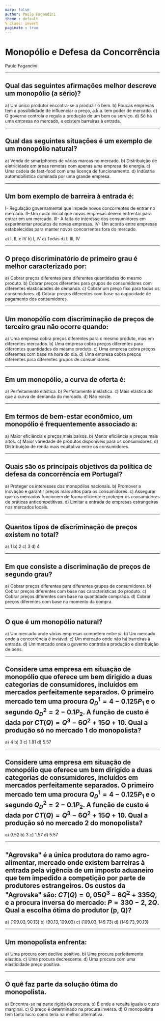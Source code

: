 ```yaml
---
marp: false
author: Paulo Fagandini
theme : default
% class: invert
paginate : true
---
```


# Monopólio e Defesa da Concorrência
Paulo Fagandini

---

## Qual das seguintes afirmações melhor descreve um monopólio (a sério)?

a) Um único produtor encontra-se a produzir o bem.
b) Poucas empresas tem a possibilidade de influenciar o preço, a.k.a. tem poder de mercado.
c) O governo controla e regula a produção de um bem ou serviço.
d) Só há uma empresa no mercado, e existem barreiras à entrada.

---

## Qual das seguintes situações é um exemplo de um monopólio natural?

a) Venda de smartphones de várias marcas no mercado.
b) Distribuição de eletricidade em áreas remotas com apenas uma empresa de energia.
c) Uma cadeia de fast-food com uma licença de funcionamento.
d) Indústria automobilística dominada por uma grande empresa.

---

## Um bom exemplo de barreira à entrada é:

I- Regulação governamental que impede novos concorrentes de entrar no mercado.
II- Um custo inicial que novas empresas devem enfrentar para entrar em um mercado.
III- A falta de interesse dos consumidores em experimentar produtos de novas empresas.
IV- Um acordo entre empresas estabelecidas para manter novos concorrentes fora do mercado.

a) I, II, e IV
b) I, IV
c) Todas
d) I, III, IV

---

## O preço discriminatório de primeiro grau é melhor caracterizado por:

a) Cobrar preços diferentes para diferentes quantidades do mesmo produto.
b) Cobrar preços diferentes para grupos de consumidores com diferentes elasticidades de demanda.
c) Cobrar um preço fixo para todos os consumidores.
d) Cobrar preços diferentes com base na capacidade de pagamento dos consumidores.

---

## Um monopólio com discriminação de preços de terceiro grau não ocorre quando:

a) Uma empresa cobra preços diferentes para o mesmo produto, mas em diferentes mercados.
b) Uma empresa cobra preços diferentes para diferentes quantidades do mesmo produto.
c) Uma empresa cobra preços diferentes com base na hora do dia.
d) Uma empresa cobra preços diferentes para diferentes grupos de consumidores.

---

## Em um monopólio, a curva de oferta é:

a) Perfeitamente elástica.
b) Perfeitamente inelástica.
c) Mais elástica do que a curva de demanda do mercado.
d) Não existe.

---

## Em termos de bem-estar econômico, um monopólio é frequentemente associado a:

a) Maior eficiência e preços mais baixos.
b) Menor eficiência e preços mais altos.
c) Maior variedade de produtos disponíveis para os consumidores.
d) Distribuição de renda mais equitativa entre os consumidores.

---

## Quais são os principais objetivos da política de defesa da concorrência em Portugal?

a) Proteger os interesses dos monopólios nacionais.
b) Promover a inovação e garantir preços mais altos para os consumidores.
c) Assegurar que os mercados funcionem de forma eficiente e proteger os consumidores de práticas anticompetitivas.
d) Limitar a entrada de empresas estrangeiras nos mercados locais.

---

## Quantos tipos de discriminação de preços existem no total?

a) 1
b) 2
c) 3
d) 4

---

## Em que consiste a discriminação de preços de segundo grau?

a) Cobrar preços diferentes para diferentes grupos de consumidores.
b) Cobrar preços diferentes com base nas características do produto.
c) Cobrar preços diferentes com base na quantidade comprada.
d) Cobrar preços diferentes com base no momento da compra.

---

## O que é um monopólio natural?

a) Um mercado onde várias empresas competem entre si.
b) Um mercado onde a concorrência é inviável.
c) Um mercado onde não há barreiras à entrada.
d) Um mercado onde o governo controla a produção e distribuição de bens.

---

## Considere uma empresa em situação de monopólio que oferece um bem dirigido a duas categorias de consumidores, incluídos em mercados perfeitamente separados. O primeiro mercado tem uma procura $Q_D^1=4-0.125 P_1$ e o segundo $Q_D^2=2-0.1P_2$. A função de custo é dada por $CT(Q)=Q^3-6Q^2+15Q+10$. Qual a produção só no mercado 1 do monopolista?

a) 4
b) 3
c) 1.81
d) 5.57

---

## Considere uma empresa em situação de monopólio que oferece um bem dirigido a duas categorias de consumidores, incluídos em mercados perfeitamente separados. O primeiro mercado tem uma procura $Q_D^1=4-0.125 P_1$ e o segundo $Q_D^2=2-0.1P_2$. A função de custo é dada por $CT(Q)=Q^3-6Q^2+15Q+10$. Qual a produção só no mercado 2 do monopolista?

a) 0.52
b) 3
c) 1.57
d) 5.57

---

## "Agrovska" é a única produtora do ramo agro-alimentar, mercado onde existem barreiras à entrada pela vigência de um imposto aduaneiro que tem impedido a competição por parte de produtores estrangeiros. Os custos da "Agrovska" são: $CT(Q) = 0,05Q^3 - 6Q^2 + 335Q$, e a procura inversa do mercado: $P = 330 - 2,2Q$. Qual a escolha ótima do produtor (p, Q)?

a) $(109.03, 90.13)$
b) $(90.13, 109.03)$
c) $(109.03, 149.73)$
d) $(149.73, 90.13)$

---

## Um monopolista enfrenta:

a) Uma procura com declive positivo.
b) Uma procura perfeitamente elástica.
c) Uma procura decrescente.
d) Uma procura com uma elasticidade preço positiva.

---

## O quê faz parte da solução ótima do monopolista.

a) Encontra-se na parte rígida da procura.
b) É onde a receita iguala o custo marginal.
c) O preço é determinado na procura inversa.
d) O monopolista tem tanto lucro como teria na melhor alternativa.